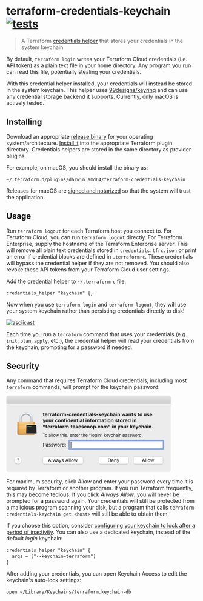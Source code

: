 # terraform-credentials-keychain [![tests](https://github.com/bendrucker/terraform-credentials-keychain/workflows/tests/badge.svg?branch=master)](https://github.com/bendrucker/terraform-credentials-keychain/actions?query=workflow%3Atests)

> A Terraform [credentials helper](https://www.terraform.io/docs/commands/cli-config.html#credentials-helpers) that stores your credentials in the system keychain

By default, `terraform login` writes your Terraform Cloud credentials (i.e. API token) as a plain text file in your home directory. Any program you run can read this file, potentially stealing your credentials. 

With this credential helper installed, your credentials will instead be stored in the system keychain. This helper uses [99designs/keyring](https://github.com/99designs/keyring) and can use any credential storage backend it supports. Currently, only macOS is actively tested.

## Installing

Download an appropriate [release binary](https://github.com/bendrucker/terraform-credentials-keychain/releases) for your operating system/architecture. [Install it](https://www.terraform.io/docs/plugins/basics.html#installing-plugins) into the appropriate Terraform plugin directory. Credentials helpers are stored in the same directory as provider plugins.

For example, on macOS, you should install the binary as:

```
~/.terraform.d/plugins/darwin_amd64/terraform-credentials-keychain
```

Releases for macOS are [signed and notarized](https://developer.apple.com/developer-id/) so that the system will trust the application.

## Usage

Run `terraform logout` for each Terraform host you connect to. For Terraform Cloud, you can run `terraform logout` directly. For Terraform Enterprise, supply the hostname of the Terraform Enterprise server. This will remove all plain text credentials stored in `credentials.tfrc.json` or print an error if credential blocks are defined in `.terraformrc`. These credentials will bypass the credential helper if they are not removed. You should also revoke these API tokens from your Terraform Cloud user settings.

Add the credential helper to `~/.terraformrc` file:

```
credentials_helper "keychain" {}
```

Now when you use `terraform login` and `terraform logout`, they will use your system keychain rather than persisting credentials directly to disk!

[![asciicast](https://asciinema.org/a/334212.svg)](https://asciinema.org/a/334212)

Each time you run a `terraform` command that uses your credentials (e.g. `init`, `plan`, `apply`, etc.), the credential helper will read your credentials from the keychain, prompting for a password if needed.

## Security

Any command that requires Terraform Cloud credentials, including most `terraform` commands, will prompt for the keychain password:

<img src="keychain.png" alt="macOS Keychain password prompt" width="434" />

For maximum security, click _Allow_ and enter your password every time it is required by Terraform or another program. If you run Terraform frequently, this may become tedious. If you click _Always Allow_, you will never be prompted for a password again. Your credentials will still be protected from a malicious program scanning your disk, but a program that calls `terraform-credentials-keychain get <host>` will still be able to obtain them. 

If you choose this option, consider [configuring your keychain to lock after a period of inactivity](https://support.apple.com/guide/keychain-access/mac-keychain-password-kyca1242/mac). You can also use a dedicated keychain, instead of the default _login_ keychain:

```hcl
credentials_helper "keychain" {
  args = ["--keychain=terraform"]
}
```

After adding your credentials, you can open Keychain Access to edit the keychain's auto-lock settings:

```sh
open ~/Library/Keychains/terraform.keychain-db
```
